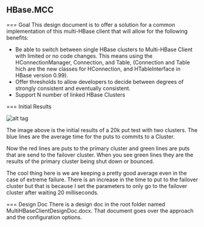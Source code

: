 HBase.MCC
-----------------------------

=== GoalThis design document is to offer a solution for a common implementation of this multi-HBase client that will allow for the following benefits:* Be able to switch between single HBase clusters to Multi-HBase Client with limited or no code changes.  This means using the HConnectionManager, Connection, and Table, (Connection and Table hich are the new classes for HConnection, and HTableInterface in HBase version 0.99).* Offer thresholds to allow developers to decide between degrees of strongly consistent and eventually consistent.* Support N number of linked HBase Clusters

=== Initial Results

![alt tag](https://raw.githubusercontent.com/tmalaska/HBase.MCC/master/AveragePutTimeWithMultiRestartsAndShutDowns.png)

The image above is the initial results of a 20k put test with two clusters.  The blue lines are the average time for the puts to commits to a Cluster.  Now the red lines are puts to the primary cluster and green lines are puts that are send to the failover cluster.  When you see green lines they are the results of the primary cluster being shut down or bounced. The cool thing here is we are keeping a pretty good average even in the case of extreme failure.  There is an increase in the time to put to the failover cluster but that is because I set the parameters to only go to the failover cluster after waiting 20 milliseconds.=== Design Doc
There is a design doc in the root folder named MultiHBaseClientDesignDoc.docx.  That document goes over the approach and the configuration options.

